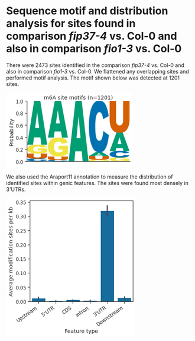 # Sequence motif and distribution analysis for sites found in comparison *fip37-4* vs. Col-0 and also in comparison *fio1-3* vs. Col-0



There were 2473 sites identified in the comparison *fip37-4* vs. Col-0 and also in comparison *fio1-3* vs. Col-0. We flattened any overlapping sites and performed motif analysis. The motif shown below was detected at 1201 sites.




    
![png](fip37_vs_col0__and__fio1_vs_col0_yanocomp_logos.py_files/fip37_vs_col0__and__fio1_vs_col0_yanocomp_logos.py_3_1.png)
    



We also used the Araport11 annotation to measure the distribution of identified sites within genic features. The sites were found most densely in 3'UTRs.



    
![png](fip37_vs_col0__and__fio1_vs_col0_yanocomp_logos.py_files/fip37_vs_col0__and__fio1_vs_col0_yanocomp_logos.py_4_1.png)
    

